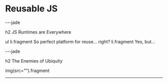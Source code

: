 # Reusable JS

---jade

h2 JS Runtimes are Everywhere

ul
	li.fragment So perfect platform for reuse... right?
	li.fragment Yes, but...

---jade

h2 The Enemies of Ubiquity

img(src="").fragment

---
